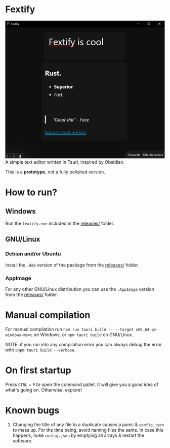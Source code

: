 # Fextify
<img src='assets\example.png'>
A simple text editor written in Tauri, inspired by Obsidian.

<br>

This is a **prototype**, not a fully polished version.

# How to run?

## Windows
Run the `fextify.exe` included in the [releases/](./releases) folder.

## GNU/Linux
### Debian and/or Ubuntu
Install the `.deb` version of the package from the [releases/](./releases) folder.

### AppImage
For any other GNU/Linux distribution you can use the `.AppImage` version from the [releases/](./releases) folder.

# Manual compilation
For manual compilation run `npm run tauri build -- --target x86_64-pc-windows-msvc` on Windows, or `npm tauri build` on GNU/Linux.

NOTE: if you run into any compilation error you can always debug the error with `pnpm tauri build --verbose`.

# On first startup
Press `CTRL` + `P` to open the command pallet. It will give you a good idea of what's going on. Otherwise, explore!

# Known bugs
1. Changing the title of any file to a duplicate causes a panic & `config.json` to mess up. For the time being, avoid naming files the same. In case this happens, nuke `config.json` by emptying all arrays & restart the software.

